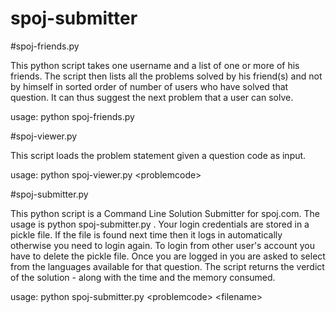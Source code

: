 # spoj-submitter

#spoj-friends.py

This python script takes one username and a list of one or more of his friends. The script then lists all the problems solved by his friend(s) and not by himself in sorted order of number of users who have solved that question. It can thus suggest the next problem that a user can solve.

usage: python spoj-friends.py

#spoj-viewer.py

This script loads the problem statement given a question code as input.

usage: python spoj-viewer.py &lt;problemcode&gt;

#spoj-submitter.py

This python script is a Command Line Solution Submitter for spoj.com. The usage is python spoj-submitter.py <problemcode> <filename>.
Your login credentials are stored in a pickle file. If the file is found next time then it logs in automatically otherwise you need to login again. To login from other user's account you have to delete the pickle file.
Once you are logged in you are asked to select from the languages available for that question.
The script returns the verdict of the solution - along with the time and the memory consumed.

usage: python spoj-submitter.py &lt;problemcode&gt; &lt;filename&gt;
